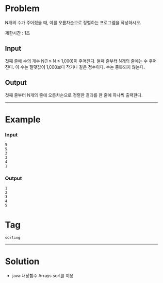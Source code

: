 # Problem
N개의 수가 주어졌을 때, 이를 오름차순으로 정렬하는 프로그램을 작성하시오.

제한시간 : 1초

## Input
첫째 줄에 수의 개수 N(1 ≤ N ≤ 1,000)이 주어진다. 둘째 줄부터 N개의 줄에는 수 주어진다. 이 수는 절댓값이 1,000보다 작거나 같은 정수이다. 수는 중복되지 않는다.

## Output
첫째 줄부터 N개의 줄에 오름차순으로 정렬한 결과를 한 줄에 하나씩 출력한다.

---
# Example
### Input
```text
5
5
2
3
4
1
```
### Output
```text
1
2
3
4
5
```
  
# Tag
`sorting`

---
# Solution
- java 내장함수 Arrays.sort를 이용